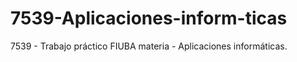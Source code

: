 # 7539-Aplicaciones-inform-ticas
7539 - Trabajo práctico FIUBA materia  - Aplicaciones informáticas.
